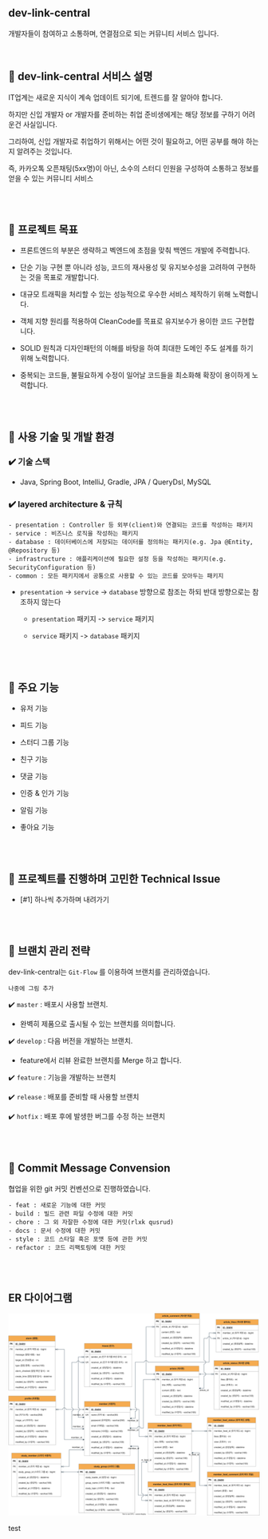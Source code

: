 ## dev-link-central

개발자들이 참여하고 소통하며, 연결점으로 되는 커뮤니티 서비스 입니다.

<br/>

## 📌 dev-link-central 서비스 설명

IT업계는 새로운 지식이 계속 업데이트 되기에, 트렌드를 잘 알아야 합니다.

하지만 신입 개발자 or 개발자를 준비하는 취업 준비생에게는 해당 정보를 구하기 어려운건 사실입니다.

그리하여, 신입 개발자로 취업하기 위해서는 어떤 것이 필요하고, 어떤 공부를 해야 하는지 알려주는 것입니다.

즉, 카카오톡 오픈채팅(5xx명)이 아닌, 소수의 스터디 인원을 구성하여 소통하고 정보를 얻을 수 있는 커뮤니티 서비스


<br/><br/>


## 📌 프로젝트 목표


- 프론트엔드의 부분은 생략하고 벡엔드에 초점을 맞춰 백엔드 개발에 주력합니다.


- 단순 기능 구현 뿐 아니라 성능, 코드의 재사용성 및 유지보수성을 고려하여 구현하는 것을 목표로 개발합니다.


- 대규모 트래픽을 처리할 수 있는 성능적으로 우수한 서비스 제작하기 위해 노력합니다.


- 객체 지향 원리를 적용하여 CleanCode를 목표로 유지보수가 용이한 코드 구현합니다.


- SOLID 원칙과 디자인패턴의 이해를 바탕을 하여 최대한 도메인 주도 설계를 하기 위해 노력합니다.


- 중복되는 코드들, 불필요하게 수정이 일어날 코드들을 최소화해 확장이 용이하게 노력합니다.




<br/><br/>


## 📌 사용 기술 및 개발 환경


### ✔️ 기술 스택

- Java, Spring Boot, IntelliJ, Gradle, JPA / QueryDsl, MySQL


### ✔️ layered architecture & 규칙

```
- presentation : Controller 등 외부(client)와 연결되는 코드를 작성하는 패키지
- service : 비즈니스 로직을 작성하는 패키지
- database : 데이터베이스에 저장되는 데이터를 정의하는 패키지(e.g. Jpa @Entity, @Repository 등)
- infrastructure : 애플리케이션에 필요한 설정 등을 작성하는 패키지(e.g. SecurityConfiguration 등)
- common : 모든 패키지에서 공통으로 사용할 수 있는 코드를 모아두는 패키지
```

- `presentation` -> `service` -> `database` 방향으로 참조는 하되 반대 방향으로는 참조하지 않는다

  - `presentation` 패키지 -> `service` 패키지

  - `service` 패키지 -> `database` 패키지





<br/><br/>





## 📌 주요 기능

- 유저 기능

- 피드 기능

- 스터디 그룹 기능

- 친구 기능

- 댓글 기능

- 인증 & 인가 기능

- 알림 기능

- 좋아요 기능


<br/><br/>


## 📌 프로젝트를 진행하며 고민한 Technical Issue

- [#1] 하나씩 추가하며 내려가기







<br/><br/>

## 📌 브랜치 관리 전략

dev-link-central는 `Git-Flow` 를 이용하여 브랜치를 관리하였습니다.


```
나중에 그림 추가
```


✔️ `master` : 배포시 사용할 브랜치.

- 완벽히 제품으로 출시될 수 있는 브랜치를 의미합니다.

✔️ `develop` : 다음 버전을 개발하는 브랜치.
- feature에서 리뷰 완료한 브랜치를 Merge 하고 합니다.

✔️ `feature` : 기능을 개발하는 브랜치

✔️ `release` : 배포를 준비할 때 사용할 브랜치

✔️ `hotfix` : 배포 후에 발생한 버그를 수정 하는 브랜치



<br/><br/>


## 📌 Commit Message Convension

협업을 위한 git 커밋 컨벤션으로 진행하였습니다.

```
- feat : 새로운 기능에 대한 커밋
- build : 빌드 관련 파일 수정에 대한 커밋
- chore : 그 외 자잘한 수정에 대한 커밋(rlxk qusrud)
- docs : 문서 수정에 대한 커밋
- style : 코드 스타일 혹은 포맷 등에 관한 커밋
- refactor : 코드 리팩토링에 대한 커밋
```


<br/><br/>


## ER 다이어그램


![이미지](/schema/ERD.svg)


test